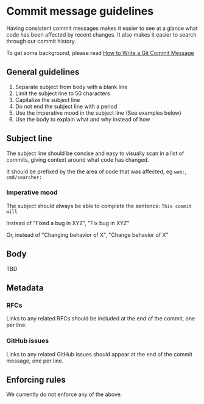 # Commit message guidelines

Having consistent commit messages makes it easier to see at a glance what code has been affected by recent changes. It also makes it easier to search through our commit history.

To get some background, please read [How to Write a Git Commit Message](https://chris.beams.io/posts/git-commit/)

## General guidelines

1. Separate subject from body with a blank line
2. Limit the subject line to 50 characters
3. Capitalize the subject line
4. Do not end the subject line with a period
5. Use the imperative mood in the subject line (See examples below)
6. Use the body to explain what and why instead of how

## Subject line

The subject line should be concise and easy to visually scan in a list of commits, giving context around what code has changed.

It should be prefixed by the the area of code that was affected, eg `web:`, `cmd/searcher:`

### Imperative mood

The subject should always be able to complete the sentence: `This commit will`

Instead of "Fixed a bug in XYZ", "Fix bug in XYZ"

Or, instead of "Changing behavior of X", "Change behavior of X"

## Body

TBD

## Metadata

### RFCs

Links to any related RFCs should be included at the end of the commit, one per line.

### GitHub issues

Links to any related GitHub issues should appear at the end of the commit message, one per line.

## Enforcing rules

We currently do not enforce any of the above.
